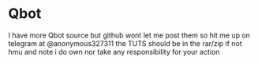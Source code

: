 # Qbot
I have more Qbot source but github wont let me post them so hit me up on telegram at @anonymous327311
the TUTS should be in the rar/zip if not hmu and note i do own nor take any responsibility for your action 
